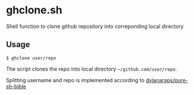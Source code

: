 # ghclone.sh
Shell function to clone github repository into correponding local directory

## Usage

    $ ghclone user/repo

The script clones the repo into local directory `~/github.com/user/repo`.

Splitting username and repo is implemented according to [dylanaraps/pure-sh-bible](https://github.com/dylanaraps/pure-sh-bible#split-a-string-on-a-delimiter)
